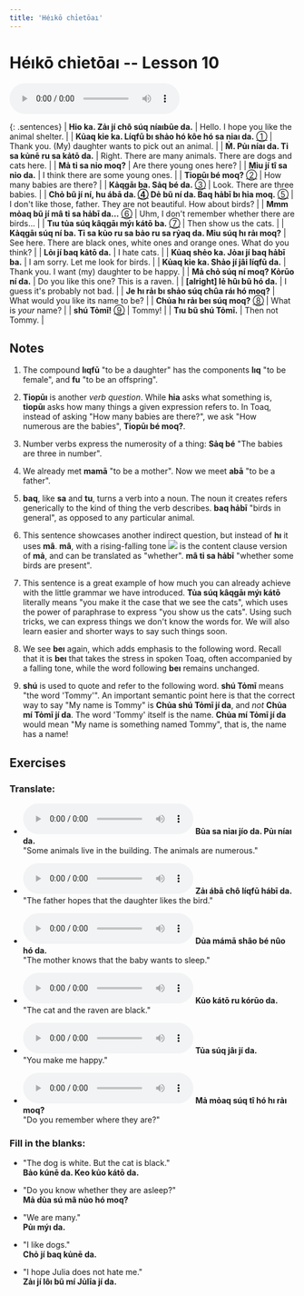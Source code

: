 ```yaml
---
title: 'Héıkō chỉetōaı'
---
```

# **Héıkō chỉetōaı** -- Lesson 10

<audio id="mainaudio" controls src="lesson.mp3"></audio>

{: .sentences}
| **Hỉo ka. Zảı jí chô súq níaıbūe da.**      | Hello. I hope you like the animal shelter. |
| **Kủaq kỉe ka. Líqfū bı shảo hó kôe hó sa nỉaı da.** [①](#fn-1) | Thank you. (My) daughter wants to pick out an animal. |
| **M̉. Pủı níaı da. Tỉ sa kủnē ru sa kảtō da.**  | Right. There are many animals. There are dogs and cats here. |
| **Mả tỉ sa nỉo moq?**  | Are there young ones here? |
| **Mỉu jí tî sa nỉo da.**  | I think there are some young ones. |
| **Tỉopūı bé moq?** [②](#fn-2) | How many babies are there? |
| **Kảqgāı ba. Sảq bé da.** [③](#fn-3)  | Look. There are three babies. |
| **Chỏ bũ jí ní, hu ábā da. [④](#fn-4) Dẻ bũ ní da. Baq hảbī bı hỉa moq.** [⑤](#fn-5) | I don't like those, father. They are not beautiful. How about birds? |
| **Mmm mỏaq bũ jí mâ tỉ sa hảbī da...** [⑥](#fn-6) | Uhm, I don't remember whether there are birds... |
| **Tıu tủa súq kâqgāı mýı kátō ba.** [⑦](#fn-7) | Then show us the cats. |
| **Kảqgāı súq ní ba. Tỉ sa kủo ru sa bảo ru sa rỷaq da. Mỉu súq hı rảı moq?** | See here. There are black ones, white ones and orange ones. What do you think? |
| **Lỏı jí baq kảtō da.**  | I hate cats. |
| **Kủaq shẻo ka. Jỏaı jí baq hảbī ba.** | I am sorry. Let me look for birds. |
| **Kủaq kỉe ka. Shảo jí jâi líqfū da.**  | Thank you. I want (my) daughter to be happy. |
| **Mả chỏ súq ní moq? Kỏrūo ní da.** | Do you like this one? This is a raven. |
| **[alright] lẻ hûı bũ hó da.** | I guess it's probably not bad. |
| **Je hı rảı bı shảo súq chûa ráı hó moq?** | What would you like its name to be? |
| **Chủa hı rảı beı súq moq?** [⑧](#fn-8) | What is *your* name? |
| **shú Tỏmī!** [⑨](#fn-9) | Tommy! |
| **Tıu bũ shú Tỏmī.** | Then not Tommy. |

## Notes

1. <a name="fn-1" /> The compound **lıqfū** "to be a daughter" has the components **lıq** "to be female", and **fu** "to be an offspring".

2. <a name="fn-2" /> **Tỉopūı** is another *verb question*. While **hỉa** asks what something is, **tỉopūı** asks how many things a given expression refers to. In Toaq, instead of asking "How many babies are there?", we ask "How numerous are the babies", **Tỉopūı bé moq?**.

3. <a name="fn-3" /> Number verbs express the numerosity of a thing: **Sảq bé** "The babies are three in number".

4. <a name="fn-4" /> We already met **mamā** "to be a mother". Now we meet **abā** "to be a father".

5. <a name="fn-5" /> **baq**, like **sa** and **tu**, turns a verb into a noun. The noun it creates refers generically to the kind of thing the verb describes. **baq hảbī** "birds in general", as opposed to any particular animal.

6. <a name="fn-6" /> This sentence showcases another indirect question, but instead of **hı** it uses **mâ**. **mâ**, with a rising-falling tone ![](../tones/t5.png) is the content clause version of **mả**, and can be translated as "whether". **mâ tỉ sa hảbī** "whether some birds are present".

7. <a name="fn-7" /> This sentence is a great example of how much you can already achieve with the little grammar we have introduced. **Tủa súq kâqgāı mýı kátō** literally means "you make it the case that we see the cats", which uses the power of paraphrase to express "you show us the cats". Using such tricks, we can express things we don't know the words for. We will  also learn easier and shorter ways to say such things soon.

8. <a name="fn-8" /> We see **beı** again, which adds emphasis to the following word. Recall that it is **beı** that takes the stress in spoken Toaq, often accompanied by a falling tone, while the word following **beı** remains unchanged.

9. <a name="fn-9" /> **shú** is used to quote and refer to the following word. **shú Tỏmī** means "the word 'Tommy'". An important semantic point here is that the correct way to say "My name is Tommy" is **Chủa shú Tỏmī jí da**, and *not* **Chủa mí Tỏmī jí da**. The word 'Tommy' itself is the name. **Chủa mí Tỏmī jí da** would mean "My name is something named Tommy", that is, the name has a name!

## Exercises

### Translate:

- <audio controls src="ex1.mp3"></audio>
  **Bủa sa nỉaı jío da. Pủı níaı da.**  
  <span class="spoiler">"Some animals live in the building. The animals are numerous."</span>
  
- <audio controls src="ex2.mp3"></audio>
  **Zảı ábā chô líqfū hábī da.**  
  <span class="spoiler">"The father hopes that the daughter likes the bird."</span>
  
- <audio controls src="ex3.mp3"></audio>
  **Dủa mámā shâo bé nûo hó da.**  
  <span class="spoiler">"The mother knows that the baby wants to sleep."</span>
  
- <audio controls src="ex4.mp3"></audio>
  **Kủo kátō ru kórūo da.**  
  <span class="spoiler">"The cat and the raven are black."</span>
  
- <audio controls src="ex5.mp3"></audio>
  **Tủa súq jâı jí da.**  
  <span class="spoiler">"You make me happy."</span>
  
- <audio controls src="ex6.mp3"></audio>
  **Mả mỏaq súq tî hó hı rảı moq?**  
  <span class="spoiler">"Do you remember where they are?"</span>

### Fill in the blanks:

- "The dog is white. But the cat is black."  
  **<span class="spoiler">Bảo</span> kúnē da. Keo <span class="spoiler">kủo</span> kátō da.**
  
- "Do you know whether they are asleep?"  
  **<span class="spoiler">Mả</span> dủa sú <span class="spoiler">mâ</span> nủo hó <span class="spoiler">moq</span>?**
  
- "We are many."  
  **<span class="spoiler">Pủı</span> mýı da.**
  
- "I like dogs."  
  **<span class="spoiler">Chỏ</span> jí <span class="spoiler">baq</span> kủnē da.**
  
- "I hope Julia does not hate me."  
  **<span class="spoiler">Zảı</span> jí <span class="spoiler">lôı</span> bũ <span class="spoiler">mí</span> Jủlīa jí da.**

